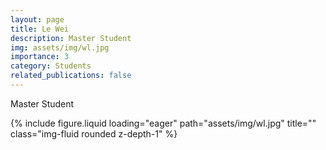 ```yaml
---
layout: page
title: Le Wei
description: Master Student
img: assets/img/wl.jpg
importance: 3
category: Students
related_publications: false
---
```




<div class="row">
    <div class="col-sm-8 mt-3 mt-md-0">
        <!-- <p>Email: zyc25@m.fudan.edu.cn</p> -->
        <p>Master Student</p>
    </div>
    <div class="col-sm-4 mt-3 mt-md-0">
        {% include figure.liquid loading="eager" path="assets/img/wl.jpg" title="" class="img-fluid rounded z-depth-1" %}
    </div>
</div>

